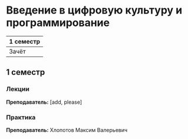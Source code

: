 # Введение в цифровую культуру и программирование

|1 семестр|
|---|
|Зачёт|

## 1 семестр
### Лекции

**Преподаватель:** [add, please]

### Практика

**Преподаватель:** Хлопотов Максим Валерьевич


